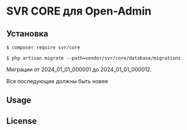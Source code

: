SVR CORE для Open-Admin
=========================

## Установка

```
$ composer require svr/core

$ php artisan migrate --path=vendor/svr/core/database/migrations

```

Миграции от 2024_01_01_000001 до 2024_01_01_000012. 

Все последующие должны быть новее

## Usage

[//]: # (See [wiki]&#40;http://open-admin.org/docs/en/extension-helpers&#41;)

License
------------

[//]: # (Licensed under [The MIT License &#40;GPL 3.0&#41;]&#40;LICENSE&#41;.)

```

